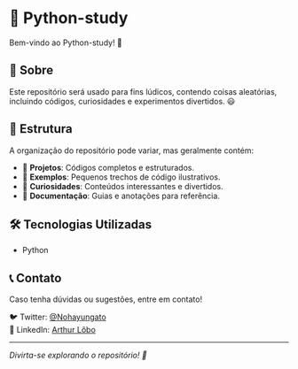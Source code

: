# 📌 Python-study

Bem-vindo ao Python-study! 🚀

## 📖 Sobre

Este repositório será usado para fins lúdicos, contendo coisas aleatórias, incluindo códigos, curiosidades e experimentos divertidos. 😃

## 📂 Estrutura

A organização do repositório pode variar, mas geralmente contém:
- 📁 **Projetos**: Códigos completos e estruturados.
- 📁 **Exemplos**: Pequenos trechos de código ilustrativos.
- 📁 **Curiosidades**: Conteúdos interessantes e divertidos.
- 📁 **Documentação**: Guias e anotações para referência.

## 🛠 Tecnologias Utilizadas

- Python

## 📞 Contato

Caso tenha dúvidas ou sugestões, entre em contato!

🐦 Twitter: [@Nohayungato](https://x.com/Nohayungato)  
💼 LinkedIn: [Arthur Lôbo](www.linkedin.com/in/arthur-lobo-trindade-barreto-teles)  

---

_Divirta-se explorando o repositório! 🎉_
